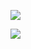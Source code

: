 ![](https://media1.tenor.com/images/fffb5bba8b42a1ed9b6a1a3243f18cd7/tenor.gif)


![](https://i.imgur.com/1LBqIzP.gif)

